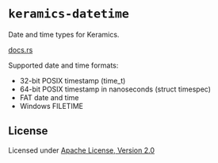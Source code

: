 # `keramics-datetime`

Date and time types for Keramics.

[docs.rs](https://docs.rs/keramics_datetime)

Supported date and time formats:

* 32-bit POSIX timestamp (time_t)
* 64-bit POSIX timestamp in nanoseconds (struct timespec)
* FAT date and time
* Windows FILETIME

## License

Licensed under [Apache License, Version 2.0](https://www.apache.org/licenses/LICENSE-2.0)
